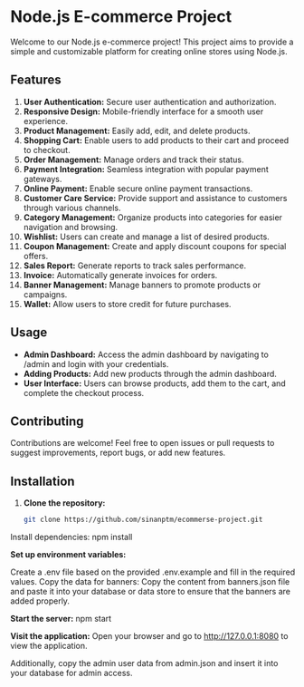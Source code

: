 # Node.js E-commerce Project

Welcome to our Node.js e-commerce project! This project aims to provide a simple and customizable platform for creating online stores using Node.js.

## Features

1. **User Authentication:** Secure user authentication and authorization.
2. **Responsive Design:** Mobile-friendly interface for a smooth user experience.
3. **Product Management:** Easily add, edit, and delete products.
4. **Shopping Cart:** Enable users to add products to their cart and proceed to checkout.
5. **Order Management:** Manage orders and track their status.
6. **Payment Integration:** Seamless integration with popular payment gateways.
7. **Online Payment:** Enable secure online payment transactions.
8. **Customer Care Service:** Provide support and assistance to customers through various channels.
9. **Category Management:** Organize products into categories for easier navigation and browsing.
10. **Wishlist:** Users can create and manage a list of desired products.
11. **Coupon Management:** Create and apply discount coupons for special offers.
12. **Sales Report:** Generate reports to track sales performance.
13. **Invoice:** Automatically generate invoices for orders.
14. **Banner Management:** Manage banners to promote products or campaigns.
15. **Wallet:** Allow users to store credit for future purchases.

## Usage

- **Admin Dashboard:** Access the admin dashboard by navigating to /admin and login with your credentials.
- **Adding Products:** Add new products through the admin dashboard.
- **User Interface:** Users can browse products, add them to the cart, and complete the checkout process.

## Contributing

Contributions are welcome! Feel free to open issues or pull requests to suggest improvements, report bugs, or add new features.

## Installation

1. **Clone the repository:**
   ```bash
   git clone https://github.com/sinanptm/ecommerse-project.git
Install dependencies:
npm install

**Set up environment variables:**

Create a .env file based on the provided .env.example and fill in the required values.
Copy the data for banners:
Copy the content from banners.json file and paste it into your database or data store to ensure that the banners are added properly.

**Start the server:**
npm start

**Visit the application:**
Open your browser and go to http://127.0.0.1:8080 to view the application.

Additionally, copy the admin user data from admin.json and insert it into your database for admin access.

